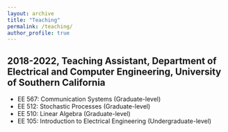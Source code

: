 ```yaml
---
layout: archive
title: "Teaching"
permalink: /teaching/
author_profile: true
---
```


2018-2022, Teaching Assistant, Department of Electrical and Computer Engineering, University of Southern California
--------------------------------------------
* EE 567: Communication Systems (Graduate-level)
* EE 512: Stochastic Processes (Graduate-level)
* EE 510: Linear Algebra (Graduate-level)
* EE 105: Introduction to Electrical Engineering (Undergraduate-level)
